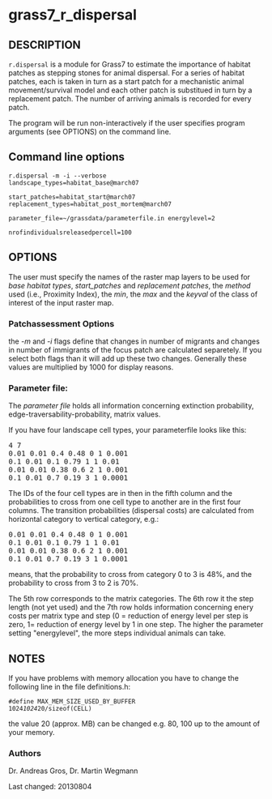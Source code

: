 # grass7_r_dispersal

## DESCRIPTION

<code>r.dispersal</code> is a module for Grass7 to estimate 
the importance of habitat patches as stepping stones for animal dispersal. 
For a series of habitat patches, each is taken in turn as a start patch for 
a mechanistic animal movement/survival model and each other patch is 
substitued in turn by a replacement patch. The number of
arriving animals is recorded for every patch.


The program will be run non-interactively if the user
specifies program arguments (see OPTIONS) on the command
line.  

## Command line options
<code>r.dispersal -m -i --verbose landscape_types=habitat_base@march07 \
  start_patches=habitat_start@march07 replacement_types=habitat_post_mortem@march07 \
  parameter_file=~/grassdata/parameterfile.in energylevel=2 \
  nrofindividualsreleasedpercell=100</code>

## OPTIONS
The user must specify the names of the raster map layers to
be used for *base habitat types*, *start_patches* and *replacement patches*, 
the *method* used (i.e., Proximity Index), the *min*, the *max* and the *keyval* 
of the class of interest of the input raster map.


### Patchassessment Options

the *-m* and *-i* flags define that changes in number of migrants and changes in number of immigrants of the focus patch are calculated separetely. If you select both flags than it will add up these two changes.
Generally these values are multiplied by 1000 for display reasons.

### Parameter file:
The *parameter file* holds all information concerning extinction probability, edge-traversability-probability, matrix values. 

If you have four landscape cell types, your parameterfile looks like this:

<pre>
4 7
0.01 0.01 0.4 0.48 0 1 0.001
0.1 0.01 0.1 0.79 1 1 0.01
0.01 0.01 0.38 0.6 2 1 0.001
0.1 0.01 0.7 0.19 3 1 0.0001
</pre>

The IDs of the four cell types are in then in the fifth column and the probabilities to cross from one cell type to another are in the first four columns. 
The transition probabilities (dispersal costs) are calculated from horizontal category to vertical category, e.g.:

<pre>
0.01 0.01 0.4 0.48 0 1 0.001
0.1 0.01 0.1 0.79 1 1 0.01
0.01 0.01 0.38 0.6 2 1 0.001
0.1 0.01 0.7 0.19 3 1 0.0001
</pre>
means, that the probability to cross from category 0 to 3 is 48%, and the probability to cross from 3 to 2 is 70%.

The 5th row corresponds to the matrix categories. The 6th row it the step length (not yet used) and the 7th row holds information concerning enery costs per matrix type and step (0 = reduction of energy level per step is zero, 1= reduction of energy level by 1 in one step. The higher the parameter setting "energylevel", the more steps individual animals can take.

## NOTES

If you have problems with memory allocation you have to change 
the following line in the file definitions.h:

<code>#define MAX_MEM_SIZE_USED_BY_BUFFER 1024*1024*20/sizeof(CELL)</code>

the value 20 (approx. MB) can be changed e.g. 80, 100 up to the amount of your memory.

### Authors

Dr. Andreas Gros, Dr. Martin Wegmann

Last changed: 20130804
